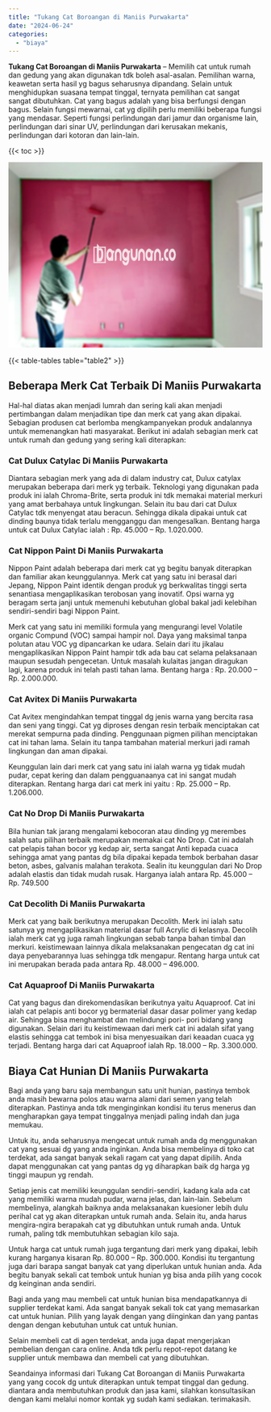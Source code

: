 ```yaml
---
title: "Tukang Cat Boroangan di Maniis Purwakarta"
date: "2024-06-24"
categories: 
  - "biaya"
---
```


**Tukang Cat Boroangan di Maniis Purwakarta** – Memilih cat untuk rumah dan gedung yang akan digunakan tdk boleh asal-asalan. Pemilihan warna, keawetan serta hasil yg bagus seharusnya dipandang. Selain untuk menghidupkan suasana tempat tinggal, ternyata pemilihan cat sangat sangat dibutuhkan. Cat yang bagus adalah yang bisa berfungsi dengan bagus. Selain fungsi mewarnai, cat yg dipilih perlu memiliki beberapa fungsi yang mendasar. Seperti fungsi perlindungan dari jamur dan organisme lain, perlindungan dari sinar UV, perlindungan dari kerusakan mekanis, perlindungan dari kotoran dan lain-lain.

{{< toc >}}

![Tukang Cat Boroangan di Maniis Purwakarta](/images/jasa-cat-murah40.png)

{{< table-tables table="table2" >}}

## Beberapa Merk Cat Terbaik Di Maniis Purwakarta

Hal-hal diatas akan menjadi lumrah dan sering kali akan menjadi pertimbangan dalam menjadikan tipe dan merk cat yang akan dipakai. Sebagian produsen cat berlomba mengkampanyekan produk andalannya untuk memenangkan hati masyarakat. Berikut ini adalah sebagian merk cat untuk rumah dan gedung yang sering kali diterapkan:

### Cat Dulux Catylac Di Maniis Purwakarta

Diantara sebagian merk yang ada di dalam industry cat, Dulux catylax merupakan beberapa dari merk yg terbaik. Teknologi yang digunakan pada produk ini ialah Chroma-Brite, serta produk ini tdk memakai material merkuri yang amat berbahaya untuk lingkungan. Selain itu bau dari cat Dulux Catylac tdk menyengat atau beracun. Sehingga dikala dipakai untuk cat dinding baunya tidak terlalu mengganggu dan mengesalkan. Bentang harga untuk cat Dulux Catylac ialah : Rp. 45.000 – Rp. 1.020.000.

### Cat Nippon Paint Di Maniis Purwakarta

Nippon Paint adalah beberapa dari merk cat yg begitu banyak diterapkan dan familiar akan keunggulannya. Merk cat yang satu ini berasal dari Jepang, Nippon Paint identik dengan produk yg berkwalitas tinggi serta senantiasa mengaplikasikan terobosan yang inovatif. Opsi warna yg beragam serta janji untuk memenuhi kebutuhan global bakal jadi kelebihan sendiri-sendiri bagi Nippon Paint.

Merk cat yang satu ini memiliki formula yang mengurangi level Volatile organic Compund (VOC) sampai hampir nol. Daya yang maksimal tanpa polutan atau VOC yg dipancarkan ke udara. Selain dari itu jikalau mengaplikasikan Nippon Paint hampir tdk ada bau cat selama pelaksanaan maupun sesudah pengecetan. Untuk masalah kulaitas jangan diragukan lagi, karena produk ini telah pasti tahan lama. Bentang harga : Rp. 20.000 – Rp. 2.000.000.

### Cat Avitex Di Maniis Purwakarta

Cat Avitex mengindahkan tempat tinggal dg jenis warna yang bercita rasa dan seni yang tinggi. Cat yg diproses dengan resin terbaik menciptakan cat merekat sempurna pada dinding. Penggunaan pigmen pilihan menciptakan cat ini tahan lama. Selain itu tanpa tambahan material merkuri jadi ramah lingkungan dan aman dipakai.

Keunggulan lain dari merk cat yang satu ini ialah warna yg tidak mudah pudar, cepat kering dan dalam pengguanaanya cat ini sangat mudah diterapkan. Rentang harga dari cat merk ini yaitu : Rp. 25.000 – Rp. 1.206.000.

### Cat No Drop Di Maniis Purwakarta

Bila hunian tak jarang mengalami kebocoran atau dinding yg merembes salah satu pilihan terbaik merupakan memakai cat No Drop. Cat ini adalah cat pelapis tahan bocor yg kedap air, serta sangat Anti kepada cuaca sehingga amat yang pantas dg bila dipakai kepada tembok berbahan dasar beton, asbes, galvanis malahan terakota. Sealin itu keunggulan dari No Drop adalah elastis dan tidak mudah rusak. Harganya ialah antara Rp. 45.000 – Rp. 749.500

### Cat Decolith Di Maniis Purwakarta

Merk cat yang baik berikutnya merupakan Decolith. Merk ini ialah satu satunya yg mengaplikasikan material dasar full Acrylic di kelasnya. Decolih ialah merk cat yg juga ramah lingkungan sebab tanpa bahan timbal dan merkuri. keistimewaan lainnya dikala melaksanakan pengecatan dg cat ini daya penyebarannya luas sehingga tdk mengapur. Rentang harga untuk cat ini merupakan berada pada antara Rp. 48.000 – 496.000.

### Cat Aquaproof Di Maniis Purwakarta

Cat yang bagus dan direkomendasikan berikutnya yaitu Aquaproof. Cat ini ialah cat pelapis anti bocor yg bermaterial dasar dasar polimer yang kedap air. Sehingga bisa menghambat dan melindungi pori- pori bidang yang digunakan. Selain dari itu keistimewaan dari merk cat ini adalah sifat yang elastis sehingga cat tembok ini bisa menyesuaikan dari keaadan cuaca yg terjadi. Bentang harga dari cat Aquaproof ialah Rp. 18.000 – Rp. 3.300.000.

## Biaya Cat Hunian Di Maniis Purwakarta

Bagi anda yang baru saja membangun satu unit hunian, pastinya tembok anda masih bewarna polos atau warna alami dari semen yang telah diterapkan. Pastinya anda tdk menginginkan kondisi itu terus menerus dan mengharapkan gaya tempat tinggalnya menjadi paling indah dan juga memukau.

Untuk itu, anda seharusnya mengecat untuk rumah anda dg menggunakan cat yang sesuai dg yang anda inginkan. Anda bisa membelinya di toko cat terdekat, ada sangat banyak sekali ragam cat yang dapat dipilih. Anda dapat menggunakan cat yang pantas dg yg diharapkan baik dg harga yg tinggi maupun yg rendah.

Setiap jenis cat memiliki keunggulan sendiri-sendiri, kadang kala ada cat yang memiliki warna mudah pudar, warna jelas, dan lain-lain. Sebelum membelinya, alangkah baiknya anda melaksanakan kuesioner lebih dulu perihal cat yg akan diterapkan untuk rumah anda. Selain itu, anda harus mengira-ngira berapakah cat yg dibutuhkan untuk rumah anda. Untuk rumah, paling tdk membutuhkan sebagian kilo saja.

Untuk harga cat untuk rumah juga tergantung dari merk yang dipakai, lebih kurang harganya kisaran Rp. 80.000 – Rp. 300.000. Kondisi itu tergantung juga dari barapa sangat banyak cat yang diperlukan untuk hunian anda. Ada begitu banyak sekali cat tembok untuk hunian yg bisa anda pilih yang cocok dg keinginan anda sendiri.

Bagi anda yang mau membeli cat untuk hunian bisa mendapatkannya di supplier terdekat kami. Ada sangat banyak sekali tok cat yang memasarkan cat untuk hunian. Pilih yang layak dengan yang diinginkan dan yang pantas dengan dengan kebutuhan untuk cat untuk hunian.

Selain membeli cat di agen terdekat, anda juga dapat mengerjakan pembelian dengan cara online. Anda tdk perlu repot-repot datang ke supplier untuk membawa dan membeli cat yang dibutuhkan.

Seandainya informasi dari Tukang Cat Boroangan di Maniis Purwakarta yang yang cocok dg untuk diterapkan untuk tempat tinggal dan gedung. diantara anda membutuhkan produk dan jasa kami, silahkan konsultasikan dengan kami melalui nomor kontak yg sudah kami sediakan. terimakasih.
